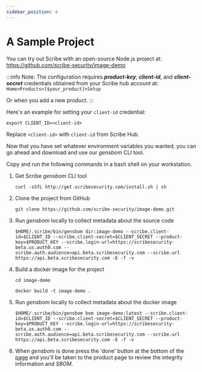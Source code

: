 ```yaml
---
sidebar_position: 4
---
```


# A Sample Project

You can try out Scribe with an open-source Node.js project at:  
https://github.com/scribe-security/image-demo

:::info Note:
The configuration requires <em><b>product-key</b></em>, <em><b>client-id</b></em>, and <em><b>client-secret</b></em> credentials obtained from your Scribe hub account at: `Home>Products>[$your_product]>Setup`

Or when you add a new product.
:::

Here's an example for setting your `client-id` credential:
```
export CLIENT_ID=<client-id>
```
Replace `<client-id>` with `client-id` from Scribe Hub.

Now that you have set whatever environment variables you wanted, you can go ahead and download and use our *gensbom* CLI tool.

Copy and run the following commands in a bash shell on your workstation.
 
1. Get Scribe *gensbom* CLI tool

    ```curl -sSfL http://get.scribesecurity.com/install.sh | sh```
 
2. Clone the project from GitHub

    ```git clone https://github.com/scribe-security/image-demo.git```

3. Run *gensbom* locally to collect metadata about the source code

    ```$HOME/.scribe/bin/gensbom dir:image-demo --scribe.client-id=$CLIENT_ID --scribe.client-secret=$CLIENT_SECRET --product-key=$PRODUCT_KEY --scribe.login-url=https://scribesecurity-beta.us.auth0.com --scribe.auth.audience=api.beta.scribesecurity.com --scribe.url https://api.beta.scribesecurity.com -E -f -v```

4. Build a docker image for the project

    ```cd image-demo```

    ```docker build -t image-demo .```

5. Run *gensbom* locally to collect metadata about the docker image

    ```$HOME/.scribe/bin/gensbom bom image-demo:latest --scribe.client-id=$CLIENT_ID --scribe.client-secret=$CLIENT_SECRET --product-key=$PRODUCT_KEY --scribe.login-url=https://scribesecurity-beta.us.auth0.com --scribe.auth.audience=api.beta.scribesecurity.com --scribe.url https://api.beta.scribesecurity.com -E -f -v```

6. When *gensbom* is done press the 'done' button at the bottom of the <a href='https://beta.hub.scribesecurity.com'>page</a> and you'll be taken to the product page to review the integrity information and *SBOM*.
